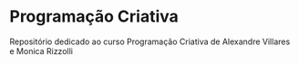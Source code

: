 # Programação Criativa
Repositório dedicado ao curso Programação Criativa de Alexandre Villares e Monica Rizzolli
